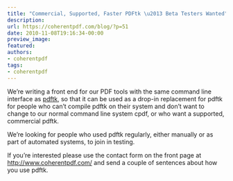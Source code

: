 ```yaml
---
title: "Commercial, Supported, Faster PDFtk \u2013 Beta Testers Wanted"
description:
url: https://coherentpdf.com/blog/?p=51
date: 2010-11-08T19:16:34-00:00
preview_image:
featured:
authors:
- coherentpdf
tags:
- coherentpdf
---
```


<p>We&rsquo;re writing a front end for our PDF tools with the same command line interface as <a href="http://www.pdflabs.com/tools/pdftk-the-pdf-toolkit/">pdftk</a>, so that it can be used as a drop-in replacement for pdftk for people who can&rsquo;t compile pdftk on their system and don&rsquo;t want to change to our normal command line system cpdf, or who want a supported, commercial pdftk.</p>
<p>We&rsquo;re looking for people who used pdftk regularly, either manually or as part of automated systems, to join in testing.</p>
<p>If you&rsquo;re interested please use the contact form on the front page at <a href="http://www.coherentpdf.com/"> http://www.coherentpdf.com/</a> and send a couple of sentences about how you use pdftk. </p>


